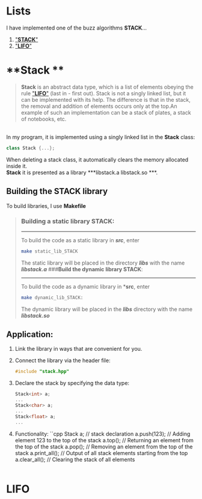 # **Lists**
I have implemented one of the buzz algorithms **STACK**...

1. ["**STACK**"](#Stack)
2. ["**LIFO**"](#LIFO)


# **Stack **
> **Stack** is an abstract data type, which is a list of elements obeying the rule ["**LIFO**"](#LIFO) (last in - first out). Stack is not a singly linked list, but it can be implemented with its help. The difference is that in the stack, the removal and addition of elements occurs only at the top.An
example of such an implementation can be a stack of plates, a stack of notebooks, etc. 

</br>
In my program, it is implemented using a singly linked list in the <b>Stack</b> class:

```cpp
class Stack {...};
```
When deleting a stack class, it automatically clears the memory allocated inside it.</br>
**Stack** it is presented as a library ***libstack.a libstack.so ***.

## **Building the STACK library**

To build libraries, I use **Makefile**

> ### **Building a static library STACK**:
>___
> To build the code as a static library in ***src***, enter 
> ```sh
> make static_lib_STACK
> ```
> The static library will be placed in the directory ***libs*** with the name ***libstack.a***
> ###**Build the dynamic library STACK**:
>___
> To build the code as a dynamic library in ***src**, enter 
> ```sh
> make dynamic_lib_STACK:
> ```
> The dynamic library will be placed in the ***libs*** directory with the name ***libstack.so***


## **Application:**

1. Link the library in ways that are convenient for you.
2. Connect the library via the header file:
    ```cpp
    #include "stack.hpp"
    ```
3. Declare the stack by specifying the data type:
    ```cpp
    Stack<int> a;
    ...
    Stack<char> a;
    ...
    Stack<float> a;
    ...
    ```
4. Functionality:
``cpp
        Stack<int> a; // stack declaration
        a.push(123); // Adding element 123 to the top of the stack
        a.top(); // Returning an element from the top of the stack
        a.pop(); // Removing an element from the top of the stack
        a.print_all(); // Output of all stack elements starting from the top
        a.clear_all(); // Clearing the stack of all elements

    ```

# **LIFO**